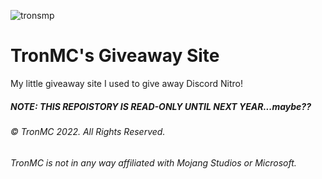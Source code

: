 ![tronsmp](https://tronmc.com/img/christmaslogo.png)

# TronMC's Giveaway Site
My little giveaway site I used to give away Discord Nitro!


##### NOTE: THIS REPOISTORY IS READ-ONLY UNTIL NEXT YEAR...maybe??
###### © TronMC 2022. All Rights Reserved.
###### TronMC is not in any way affiliated with Mojang Studios or Microsoft.
